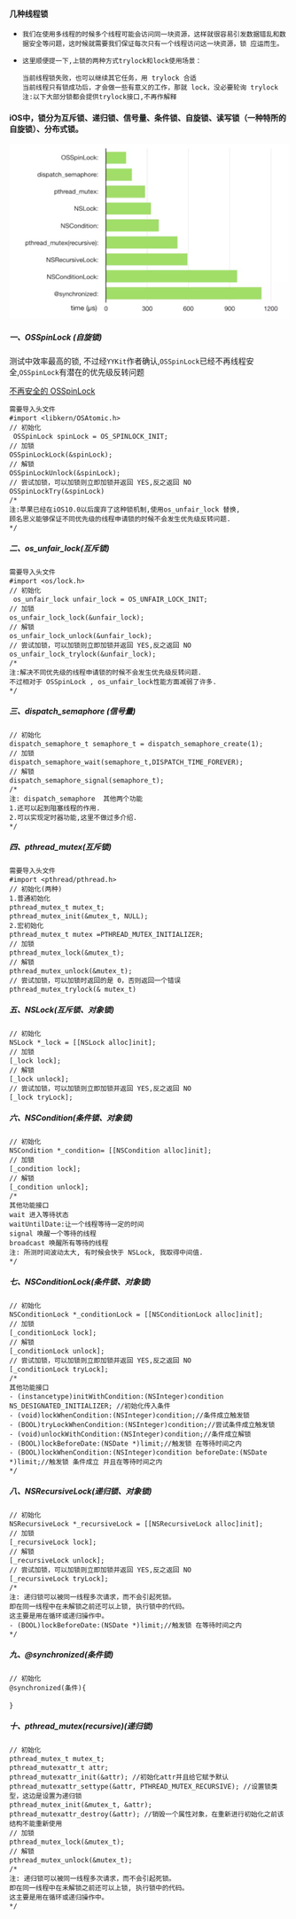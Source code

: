 #### 几种线程锁

- `我们在使用多线程的时候多个线程可能会访问同一块资源，这样就很容易引发数据错乱和数据安全等问题，这时候就需要我们保证每次只有一个线程访问这一块资源，锁 应运而生。`
- `这里顺便提一下,上锁的两种方式trylock和lock使用场景：`

  

  ```
  当前线程锁失败，也可以继续其它任务，用 trylock 合适
  当前线程只有锁成功后，才会做一些有意义的工作，那就 lock，没必要轮询 trylock
  注:以下大部分锁都会提供trylock接口,不再作解释
  ```

#### iOS中，锁分为互斥锁、递归锁、信号量、条件锁、自旋锁、读写锁（一种特所的自旋锁）、分布式锁。



![](images/gcd5.png)



##### 一、OSSpinLock (自旋锁)

测试中效率最高的锁, 不过经`YYKit`作者确认,`OSSpinLock`已经不再线程安全,`OSSpinLock`有潜在的优先级反转问题

[不再安全的 OSSpinLock](https://blog.ibireme.com/2016/01/16/spinlock_is_unsafe_in_ios/)

```
需要导入头文件
#import <libkern/OSAtomic.h>
// 初始化
 OSSpinLock spinLock = OS_SPINLOCK_INIT;
// 加锁
OSSpinLockLock(&spinLock);
// 解锁
OSSpinLockUnlock(&spinLock);
// 尝试加锁，可以加锁则立即加锁并返回 YES,反之返回 NO
OSSpinLockTry(&spinLock)
/*
注:苹果已经在iOS10.0以后废弃了这种锁机制,使用os_unfair_lock 替换,
顾名思义能够保证不同优先级的线程申请锁的时候不会发生优先级反转问题.
*/
```

##### 二、os_unfair_lock(互斥锁)

```
需要导入头文件
#import <os/lock.h>
// 初始化
 os_unfair_lock unfair_lock = OS_UNFAIR_LOCK_INIT;
// 加锁
os_unfair_lock_lock(&unfair_lock);
// 解锁
os_unfair_lock_unlock(&unfair_lock);
// 尝试加锁，可以加锁则立即加锁并返回 YES,反之返回 NO
os_unfair_lock_trylock(&unfair_lock);
/*
注:解决不同优先级的线程申请锁的时候不会发生优先级反转问题.
不过相对于 OSSpinLock , os_unfair_lock性能方面减弱了许多.
*/
```

##### 三、dispatch_semaphore (信号量)

```
// 初始化
dispatch_semaphore_t semaphore_t = dispatch_semaphore_create(1);
// 加锁
dispatch_semaphore_wait(semaphore_t,DISPATCH_TIME_FOREVER);
// 解锁
dispatch_semaphore_signal(semaphore_t);
/*
注: dispatch_semaphore  其他两个功能
1.还可以起到阻塞线程的作用.
2.可以实现定时器功能,这里不做过多介绍.
*/
```

##### 四、pthread_mutex(互斥锁)

```
需要导入头文件
#import <pthread/pthread.h>
// 初始化(两种)
1.普通初始化
pthread_mutex_t mutex_t;
pthread_mutex_init(&mutex_t, NULL); 
2.宏初始化
pthread_mutex_t mutex =PTHREAD_MUTEX_INITIALIZER;
// 加锁
pthread_mutex_lock(&mutex_t);
// 解锁
pthread_mutex_unlock(&mutex_t);
// 尝试加锁，可以加锁时返回的是 0，否则返回一个错误
pthread_mutex_trylock(& mutex_t)

```

##### 五、NSLock(互斥锁、对象锁)

```
// 初始化
NSLock *_lock = [[NSLock alloc]init];
// 加锁
[_lock lock];
// 解锁
[_lock unlock];
// 尝试加锁，可以加锁则立即加锁并返回 YES,反之返回 NO
[_lock tryLock];
```

##### 六、NSCondition(条件锁、对象锁)

```
// 初始化
NSCondition *_condition= [[NSCondition alloc]init];
// 加锁
[_condition lock];
// 解锁
[_condition unlock];
/*
其他功能接口
wait 进入等待状态
waitUntilDate:让一个线程等待一定的时间
signal 唤醒一个等待的线程
broadcast 唤醒所有等待的线程
注: 所测时间波动太大, 有时候会快于 NSLock, 我取得中间值.
*/
```

##### 七、NSConditionLock(条件锁、对象锁)

```
// 初始化
NSConditionLock *_conditionLock = [[NSConditionLock alloc]init];
// 加锁
[_conditionLock lock];
// 解锁
[_conditionLock unlock];
// 尝试加锁，可以加锁则立即加锁并返回 YES,反之返回 NO
[_conditionLock tryLock];
/*
其他功能接口
- (instancetype)initWithCondition:(NSInteger)condition NS_DESIGNATED_INITIALIZER; //初始化传入条件
- (void)lockWhenCondition:(NSInteger)condition;//条件成立触发锁
- (BOOL)tryLockWhenCondition:(NSInteger)condition;//尝试条件成立触发锁
- (void)unlockWithCondition:(NSInteger)condition;//条件成立解锁
- (BOOL)lockBeforeDate:(NSDate *)limit;//触发锁 在等待时间之内
- (BOOL)lockWhenCondition:(NSInteger)condition beforeDate:(NSDate *)limit;//触发锁 条件成立 并且在等待时间之内
*/
```

##### 八、NSRecursiveLock(递归锁、对象锁)

```
// 初始化
NSRecursiveLock *_recursiveLock = [[NSRecursiveLock alloc]init];
// 加锁
[_recursiveLock lock];
// 解锁
[_recursiveLock unlock];
// 尝试加锁，可以加锁则立即加锁并返回 YES,反之返回 NO
[_recursiveLock tryLock];
/*
注: 递归锁可以被同一线程多次请求，而不会引起死锁。
即在同一线程中在未解锁之前还可以上锁, 执行锁中的代码。
这主要是用在循环或递归操作中。
- (BOOL)lockBeforeDate:(NSDate *)limit;//触发锁 在等待时间之内
*/
```

##### 九、@synchronized(条件锁)

```
// 初始化
@synchronized(条件){

}
```

##### 十、pthread_mutex(recursive)(递归锁)

```
// 初始化
pthread_mutex_t mutex_t;
pthread_mutexattr_t attr;
pthread_mutexattr_init(&attr); //初始化attr并且给它赋予默认pthread_mutexattr_settype(&attr, PTHREAD_MUTEX_RECURSIVE); //设置锁类型，这边是设置为递归锁
pthread_mutex_init(&mutex_t, &attr);
pthread_mutexattr_destroy(&attr); //销毁一个属性对象，在重新进行初始化之前该结构不能重新使用
// 加锁
pthread_mutex_lock(&mutex_t);
// 解锁
pthread_mutex_unlock(&mutex_t);
/*
注: 递归锁可以被同一线程多次请求，而不会引起死锁。
即在同一线程中在未解锁之前还可以上锁, 执行锁中的代码。
这主要是用在循环或递归操作中。
*/
```



